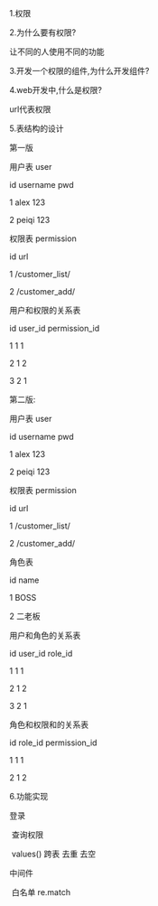 1.权限

2.为什么要有权限?

让不同的人使用不同的功能

3.开发一个权限的组件,为什么开发组件?

4.web开发中,什么是权限?

url代表权限

5.表结构的设计

第一版

用户表 user

id  username  pwd 

1    alex    123 

2    peiqi   123

权限表  permission

id  url   

1     /customer_list/

2    /customer_add/



用户和权限的关系表

id  user_id  permission_id

1      1              1   

2      1              2

3      2              1

第二版:

用户表 user

id  username  pwd 

1    alex    123 

2    peiqi   123

权限表  permission

id  url   

1     /customer_list/

2    /customer_add/

角色表

id     name

1    BOSS

2     二老板



用户和角色的关系表

id  user_id  role_id

1      1              1   

2      1              2

3      2              1



角色和权限和的关系表

id    role_id  permission_id  

1      1              1   

2      1              2 

6.功能实现

登录

​	查询权限

​	values()    跨表 去重  去空

中间件 

​	白名单  re.match